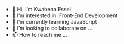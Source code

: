 - 👋 Hi, I’m Kwabena Essel
- 👀 I’m interested in .Front-End Development
- 🌱 I’m currently learning JavaScript
- 💞️ I’m looking to collaborate on ...
- 📫 How to reach me ...

<!---
kobbieessel/kobbieessel is a ✨ special ✨ repository because its `README.md` (this file) appears on your GitHub profile.
You can click the Preview link to take a look at your changes.
--->
